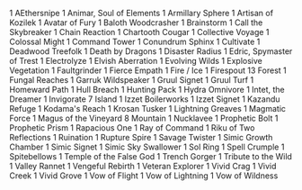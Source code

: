 1 AEthersnipe
1 Animar, Soul of Elements
1 Armillary Sphere
1 Artisan of Kozilek
1 Avatar of Fury
1 Baloth Woodcrasher
1 Brainstorm
1 Call the Skybreaker
1 Chain Reaction
1 Chartooth Cougar
1 Collective Voyage
1 Colossal Might
1 Command Tower
1 Conundrum Sphinx
1 Cultivate
1 Deadwood Treefolk
1 Death by Dragons
1 Disaster Radius
1 Edric, Spymaster of Trest
1 Electrolyze
1 Elvish Aberration
1 Evolving Wilds
1 Explosive Vegetation
1 Faultgrinder
1 Fierce Empath
1 Fire / Ice
1 Firespout
13 Forest
1 Fungal Reaches
1 Garruk Wildspeaker
1 Gruul Signet
1 Gruul Turf
1 Homeward Path
1 Hull Breach
1 Hunting Pack
1 Hydra Omnivore
1 Intet, the Dreamer
1 Invigorate
7 Island
1 Izzet Boilerworks
1 Izzet Signet
1 Kazandu Refuge
1 Kodama's Reach
1 Krosan Tusker
1 Lightning Greaves
1 Magmatic Force
1 Magus of the Vineyard
8 Mountain
1 Nucklavee
1 Prophetic Bolt
1 Prophetic Prism
1 Rapacious One
1 Ray of Command
1 Riku of Two Reflections
1 Ruination
1 Rupture Spire
1 Savage Twister
1 Simic Growth Chamber
1 Simic Signet
1 Simic Sky Swallower
1 Sol Ring
1 Spell Crumple
1 Spitebellows
1 Temple of the False God
1 Trench Gorger
1 Tribute to the Wild
1 Valley Rannet
1 Vengeful Rebirth
1 Veteran Explorer
1 Vivid Crag
1 Vivid Creek
1 Vivid Grove
1 Vow of Flight
1 Vow of Lightning
1 Vow of Wildness